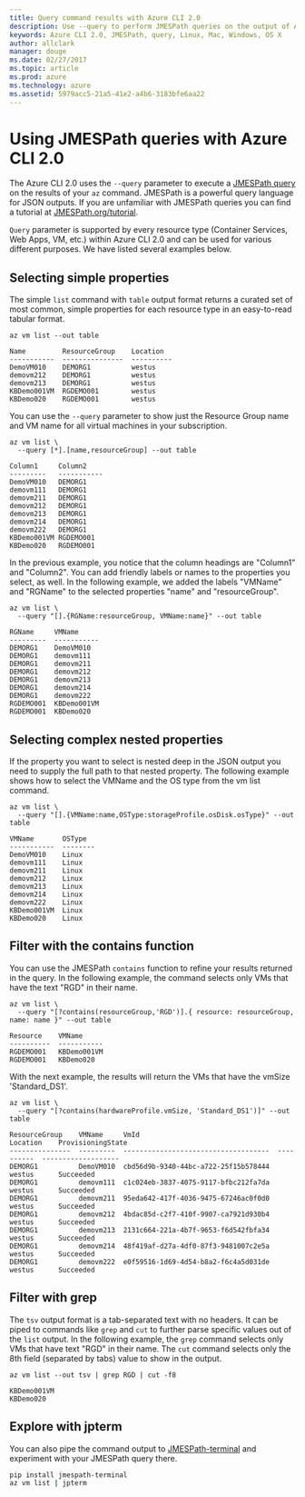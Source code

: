 ```yaml
---
title: Query command results with Azure CLI 2.0
description: Use --query to perform JMESPath queries on the output of Azure CLI 2.0 commands.
keywords: Azure CLI 2.0, JMESPath, query, Linux, Mac, Windows, OS X
author: allclark
manager: douge
ms.date: 02/27/2017
ms.topic: article
ms.prod: azure
ms.technology: azure
ms.assetid: 5979acc5-21a5-41e2-a4b6-3183bfe6aa22
---
```


# Using JMESPath queries with Azure CLI 2.0

The Azure CLI 2.0 uses the `--query` parameter to execute a [JMESPath query](http://jmespath.org) on the results of your `az` command. JMESPath is a powerful query language for JSON outputs.  If you are unfamiliar with JMESPath queries you can find a tutorial at [JMESPath.org/tutorial](http:/JMESPath.org/tutorial.html).

`Query` parameter is supported by every resource type (Container Services, Web Apps, VM, etc.) within Azure CLI 2.0 and can be used for various different purposes.  We have listed several examples below.

## Selecting simple properties

The simple `list` command with `table` output format returns a curated set of most common, simple properties for each resource type in an easy-to-read tabular format.

```azurecli
az vm list --out table
```

```
Name         ResourceGroup    Location
-----------  ---------------  ----------
DemoVM010    DEMORG1          westus
demovm212    DEMORG1          westus
demovm213    DEMORG1          westus
KBDemo001VM  RGDEMO001        westus
KBDemo020    RGDEMO001        westus
```

You can use the `--query` parameter to show just the Resource Group name and VM name for all virtual machines in your subscription.

```azurecli
az vm list \
  --query [*].[name,resourceGroup] --out table
```

```
Column1     Column2
---------   -----------
DemoVM010   DEMORG1
demovm111   DEMORG1
demovm211   DEMORG1
demovm212   DEMORG1
demovm213   DEMORG1
demovm214   DEMORG1
demovm222   DEMORG1
KBDemo001VM RGDEMO001
KBDemo020   RGDEMO001
```

In the previous example, you notice that the column headings are "Column1" and "Column2".  You can add friendly labels or names to the properties you select, as well.  In the following example, we added the labels "VMName" and "RGName" to the selected properties "name" and "resourceGroup".


```azurecli
az vm list \
  --query "[].{RGName:resourceGroup, VMName:name}" --out table
```

```
RGName     VMName
---------  -----------
DEMORG1    DemoVM010
DEMORG1    demovm111
DEMORG1    demovm211
DEMORG1    demovm212
DEMORG1    demovm213
DEMORG1    demovm214
DEMORG1    demovm222
RGDEMO001  KBDemo001VM
RGDEMO001  KBDemo020
```

## Selecting complex nested properties

If the property you want to select is nested deep in the JSON output you need to supply the full path to that nested property. The following example shows how to select the VMName and the OS type from the vm list command.

```azurecli
az vm list \
  --query "[].{VMName:name,OSType:storageProfile.osDisk.osType}" --out table
```

```
VMName       OSType
-----------  --------
DemoVM010    Linux
demovm111    Linux
demovm211    Linux
demovm212    Linux
demovm213    Linux
demovm214    Linux
demovm222    Linux
KBDemo001VM  Linux
KBDemo020    Linux
```

## Filter with the contains function

You can use the JMESPath `contains` function to refine your results returned in the query.
In the following example, the command selects only VMs that have the text "RGD" in their name.  

```azurecli
az vm list \
  --query "[?contains(resourceGroup,'RGD')].{ resource: resourceGroup, name: name }" --out table
```

```
Resource    VMName
----------  -----------
RGDEMO001   KBDemo001VM
RGDEMO001   KBDemo020
```

With the next example, the results will return the VMs that have the vmSize 'Standard_DS1'.

```azurecli
az vm list \
  --query "[?contains(hardwareProfile.vmSize, 'Standard_DS1')]" --out table
```

```
ResourceGroup    VMName     VmId                                  Location    ProvisioningState
---------------  ---------  ------------------------------------  ----------  -------------------
DEMORG1          DemoVM010  cbd56d9b-9340-44bc-a722-25f15b578444  westus      Succeeded
DEMORG1          demovm111  c1c024eb-3837-4075-9117-bfbc212fa7da  westus      Succeeded
DEMORG1          demovm211  95eda642-417f-4036-9475-67246ac0f0d0  westus      Succeeded
DEMORG1          demovm212  4bdac85d-c2f7-410f-9907-ca7921d930b4  westus      Succeeded
DEMORG1          demovm213  2131c664-221a-4b7f-9653-f6d542fbfa34  westus      Succeeded
DEMORG1          demovm214  48f419af-d27a-4df0-87f3-9481007c2e5a  westus      Succeeded
DEMORG1          demovm222  e0f59516-1d69-4d54-b8a2-f6c4a5d031de  westus      Succeeded
```

## Filter with grep

The `tsv` output format is a tab-separated text with no headers. It can be piped to commands like `grep` and `cut` to further parse specific values out of the `list` output. In the following example, the `grep` command selects only VMs that have text "RGD" in their name.  The `cut` command selects only the 8th field (separated by tabs) value to show in the output.

```azurecli
az vm list --out tsv | grep RGD | cut -f8
```

```
KBDemo001VM
KBDemo020
```

## Explore with jpterm

You can also pipe the command output to [JMESPath-terminal](https://github.com/jmespath/jmespath.terminal)
and experiment with your JMESPath query there.

```bash
pip install jmespath-terminal
az vm list | jpterm
```


